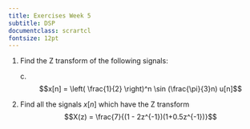 ```yaml
---
title: Exercises Week 5
subtitle: DSP
documentclass: scrartcl
fontsize: 12pt
---
```




1. Find the Z transform of the following signals:
    
	c. $$x[n] = \left( \frac{1}{2} \right)^n \sin (\frac{\pi}{3}n) u[n]$$
	
	
2. Find all the signals $x[n]$ which have the Z transform
$$X(z) = \frac{7}{(1 - 2z^{-1})(1+0.5z^{-1})}$$
